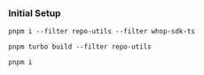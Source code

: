 ### Initial Setup

```
pnpm i --filter repo-utils --filter whop-sdk-ts
```

```
pnpm turbo build --filter repo-utils
```

```
pnpm i
```
